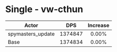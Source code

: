 # Single - vw-cthun
| Actor | DPS | Increase |
|---|:---:|:---:|
|spymasters_update|1374847|0.00%|
|Base|1374834|0.00%|
